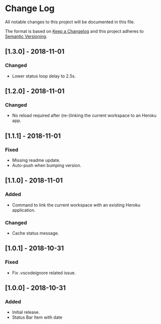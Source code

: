 # Change Log

All notable changes to this project will be documented in this file.

The format is based on [Keep a Changelog](http://keepachangelog.com/en/1.0.0/)
and this project adheres to [Semantic Versioning](http://semver.org/spec/v2.0.0.html).

## [1.3.0] - 2018-11-01

### Changed
- Lower status loop delay to 2.5s.

## [1.2.0] - 2018-11-01

### Changed
- No reload required after (re-)linking the current workspace to an Heroku app.

## [1.1.1] - 2018-11-01

### Fixed
- Missing readme update.
- Auto-push when bumping version.

## [1.1.0] - 2018-11-01

### Added
- Command to link the current workspace with an existing Heroku application.

### Changed
- Cache status message.

## [1.0.1] - 2018-10-31

### Fixed
- Fix .vscodeignore related issue.

## [1.0.0] - 2018-10-31

### Added
- Initial release.
- Status Bar Item with date
